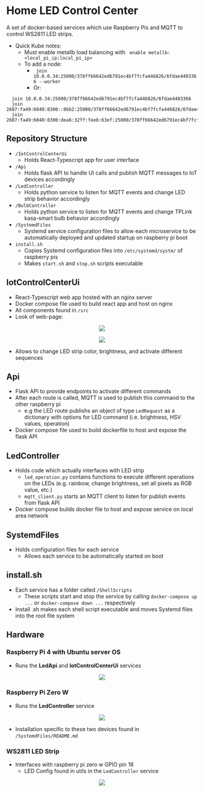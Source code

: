 # Home LED Control Center

A set of docker-based services which use Raspberry Pis and MQTT to control WS2811 LED strips.

- Quick Kube notes:
  - Must enable metallb load balancing with ` enable metallb:<local_pi_ip:local_pi_ip>`
  - To add a node:
    - ` join 10.0.0.34:25000/378ff66642ed6791ec4bf7fcfa446826/6fdae4403366 --worker`
    - Or:

```
  join 10.0.0.34:25000/378ff66642ed6791ec4bf7fcfa446826/6fdae4403366
  join 2607:fa49:6040:8300::8bb2:25000/378ff66642ed6791ec4bf7fcfa446826/6fdae4403366
  join 2607:fa49:6040:8300:dea6:32ff:feeb:63ef:25000/378ff66642ed6791ec4bf7fcfa446826/6fdae4403366
```

## Repository Structure

- `/IotControlCenterUi`
  - Holds React-Typescript app for user interface
- `/Api`
  - Holds flask API to handle UI calls and publish MQTT messages to IoT devices accordingly
- `/LedController`
  - Holds python service to listen for MQTT events and change LED strip behavior accordingly
- `/BulbController`
  - Holds python service to listen for MQTT events and change TPLink kasa-smart bulb behavior accordingly
- `/SystemdFiles`
  - Systemd service configuration files to allow each microservice to be automatically deployed and updated startup on raspberry pi boot
- `install.sh`
  - Copies Systemd configuration files into `/etc/systemd/systm/` of raspberry pis
  - Makes `start.sh` and `stop.sh` scripts executable

## IotControlCenterUi

- React-Typescript web app hosted with an nginx server
- Docker compose file used to build react app and host on nginx
- All components found in `/src`
- Look of web-page:

<p align="center">
<image src="https://user-images.githubusercontent.com/47571939/165000409-ac0a3dea-c6bd-47ba-8e7b-fbc39a63c5c4.png">
</p>
 <p align="center">
<image src="https://user-images.githubusercontent.com/47571939/165000413-6a617da4-144f-4c0c-9eb6-fb35e98e3c34.png">
</p>
  
* Allows to change LED strip color, brightness, and activate different sequences

## Api

- Flask API to provide endpoints to activate different commands
- After each route is called, MQTT is used to publish this command to the other raspberry pi
  - e.g the LED route publishs an object of type `LedRequest` as a dictionary with options for LED command (i.e. brightness, HSV values, operation)
- Docker compose file used to build dockerfile to host and expose the flask API

## LedController

- Holds code which actually interfaces with LED strip
  - `led_operation.py` contains functions to execute different operations on the LEDs (e.g. rainbow, change brightness, set all pixels as RGB value, etc.)
  - `mqtt_client.py` starts an MQTT client to listen for publish events from flask API
- Docker compose builds docker file to host and expose service on local area network

## SystemdFiles

- Holds configuration files for each service
  - Allows each service to be automatically started on boot

## install.sh

- Each service has a folder called `/ShellScripts`
  - These scripts start and stop the service by calling `docker-compose up ...` or `docker-compose down ...` respectively
- Install .sh makes each shell script executable and moves Systemd files into the root file system

## Hardware

### Raspberry Pi 4 with Ubuntu server OS

- Runs the **LedApi** and **IotControlCenterUi** services

<p align="center">
<image src="https://user-images.githubusercontent.com/47571939/151073711-508f1d52-cf0e-45ec-99c4-fd5c7f7579c4.png">
</p>
    
### Raspberry Pi Zero W
  * Runs the **LedController** service

<p align="center">
<image src="https://user-images.githubusercontent.com/47571939/151073762-67bad429-5483-4f62-b2af-727edb21bb57.png">
</p>
  
* Installation specific to these two devices found in `/SystemdFiles/README.md`
  
### WS2811 LED Strip
* Interfaces with raspberry pi zero w GPIO pin 18
  * LED Config found in utils in the `LedController` service
  
<p align="center">
<image src="https://user-images.githubusercontent.com/47571939/151074248-d8d76d5a-f586-437f-8991-516312ab2b83.png">
</p>
